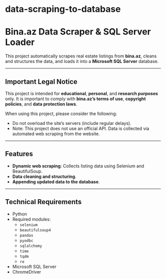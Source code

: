 # data-scraping-to-database
# Bina.az Data Scraper & SQL Server Loader

This project automatically scrapes real estate listings from **bina.az**, cleans and structures the data, and loads it into a **Microsoft SQL Server** database.

---

## Important Legal Notice

This project is intended for **educational**, **personal**, and **research purposes** only. It is important to comply with **bina.az’s terms of use**, **copyright policies**, and **data protection laws**.

When using this project, please consider the following:

- Do not overload the site’s servers (include regular delays).  
- Note: This project does not use an official API. Data is collected via automated web scraping from the website.

---

## Features

- **Dynamic web scraping**: Collects listing data using Selenium and BeautifulSoup.  
- **Data cleaning and structuring**.  
- **Appending updated data to the database**.

---

## Technical Requirements

- Python  
- Required modules:  
  - `selenium`  
  - `beautifulsoup4`  
  - `pandas`  
  - `pyodbc`  
  - `sqlalchemy`  
  - `time`  
  - `tqdm`  
  - `re`  
- Microsoft SQL Server  
- ChromeDriver